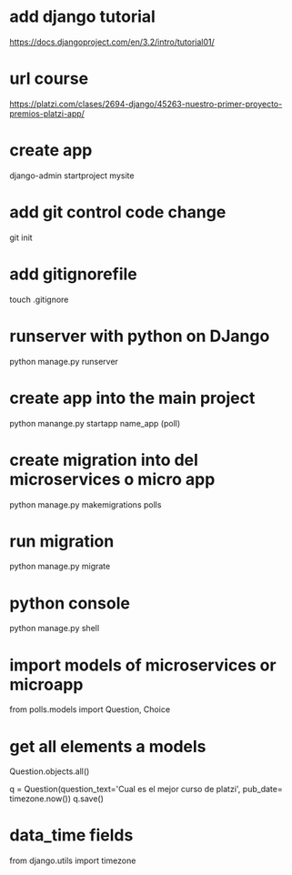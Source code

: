 # add django tutorial
https://docs.djangoproject.com/en/3.2/intro/tutorial01/

# url course
https://platzi.com/clases/2694-django/45263-nuestro-primer-proyecto-premios-platzi-app/
# create app
django-admin startproject mysite

# add git control code change
git init

# add gitignorefile
touch .gitignore   

# runserver with python on DJango
python manage.py runserver

# create app into the main project
python manange.py startapp name_app (poll)

# create migration into del microservices o micro app
python manage.py makemigrations polls

# run migration
python manage.py migrate

# python console
python manage.py shell

# import models of microservices or microapp
from polls.models import Question, Choice
# get all elements a models
Question.objects.all()

q =  Question(question_text='Cual es el mejor curso de platzi', pub_date= timezone.now())
q.save()

# data_time fields
from django.utils import timezone